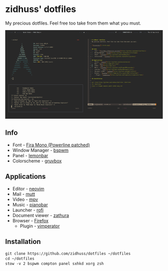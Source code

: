 # zidhuss' dotfiles
My precious dotfiles. Feel free too take from them what you must.

![Screenshot](./scrot.png)

## Info
*   Font - [Fira Mono (Powerline patched)](https://github.com/powerline/fonts)
*   Window Manager - [bspwm](https://github.com/baskerville/bspwm)
*   Panel - [lemonbar](https://github.com/LemonBoy/bar)
*   Colorscheme - [gruvbox](https://github.com/morhetz/gruvbox)

## Applications
*   Editor - [neovim](https://github.com/neovim/neovim)
*   Mail - [mutt](http://www.mutt.org/)
*   Video - [mpv](https://mpv.io/)
*   Music - [pianobar](https://github.com/PromyLOPh/pianobar)
*   Launcher - [rofi](https://github.com/DaveDavenport/rofi)
*   Document viewer - [zathura](https://github.com/pwmt/zathura)
*   Browser - [Firefox](https://www.mozilla.org/en-GB/firefox/new/)
    * Plugin - [vimperator](https://github.com/vimperator/vimperator-labs)

## Installation
```
git clone https://github.com/zidhuss/dotfiles ~/dotfiles
cd ~/dotfiles
stow -v 2 bspwm compton panel sxhkd xorg zsh
```
